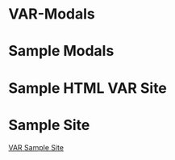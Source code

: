 # VAR-Modals

# Sample Modals 
# Sample HTML VAR Site

# Sample Site
[VAR Sample Site](http://newrelic.francismunoz.eu:8013/)
